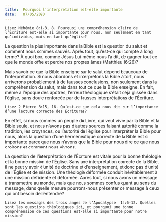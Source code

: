 ```yaml
---
title:  Pourquoi l’interprétation est-elle importante
date:   07/05/2020
---
```


`Lisez Néhémie 8:1-3, 8. Pourquoi une compréhension claire de l’Écriture est-elle si importante pour nous, non seulement en tant qu’individus, mais en tant qu’église?`

La question la plus importante dans la Bible est la question du salut et comment nous sommes sauvés. Après tout, qu’est-ce qui compte à long terme? À quoi bon, comme Jésus Lui-même nous l’a dit, de gagner tout ce que le monde offre et perdre nos propres âmes (Matthieu 16:26)?

Mais savoir ce que la Bible enseigne sur le salut dépend beaucoup de l’interprétation. Si nous abordons et interprétons la Bible à tort, nous arriverons probablement à de fausses conclusions, non seulement dans la compréhension du salut, mais dans tout ce que la Bible enseigne. En fait, même à l’époque des apôtres, l’erreur théologique s’était déjà glissée dans l’église, sans doute renforcée par de fausses interprétations de l’Écriture.

`Lisez 2 Pierre 3:15, 16. Qu’est-ce que cela nous dit sur l’importance d’une lecture correcte des Écritures?`

En effet, si nous sommes un peuple du Livre, qui veut vivre par la Bible et la Bible seule, et nous n’avons pas d’autres sources faisant autorité comme la tradition, les croyances, ou l’autorité de l’église pour interpréter la Bible pour nous, alors la question d’une herméneutique correcte de la Bible est si importante parce que nous n’avons que la Bible pour nous dire ce que nous croirons et comment nous vivrons.

La question de l’interprétation de l’Écriture est vitale pour la bonne théologie et la bonne mission de l’Église. Sans une interprétation correcte de la Bible, il ne peut y avoir d’unité de doctrine et d’enseignement, et donc pas d’unité de l’Église et de mission. Une théologie déformée conduit inévitablement à une mission déficiente et déformée. Après tout, si nous avons un message à transmettre au monde, mais que nous sommes confus quant au sens du message, dans quelle mesure pourrons-nous présenter ce message à ceux qui ont besoin de l’entendre?

`Lisez les messages des trois anges de l’Apocalypse  14:6-12. Quelles sont les questions théologiques ici, et pourquoi une bonne compréhension de ces questions est-elle si importante pour notre mission?`
